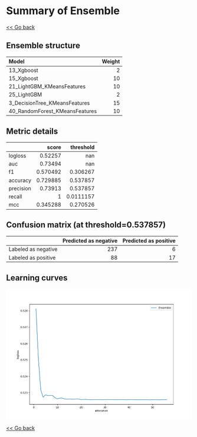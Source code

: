 # Summary of Ensemble

[<< Go back](../README.md)


## Ensemble structure
| Model                          |   Weight |
|:-------------------------------|---------:|
| 13_Xgboost                     |        2 |
| 15_Xgboost                     |       10 |
| 21_LightGBM_KMeansFeatures     |       10 |
| 25_LightGBM                    |        2 |
| 3_DecisionTree_KMeansFeatures  |       15 |
| 40_RandomForest_KMeansFeatures |       10 |

## Metric details
|           |    score |   threshold |
|:----------|---------:|------------:|
| logloss   | 0.52257  | nan         |
| auc       | 0.73494  | nan         |
| f1        | 0.570492 |   0.306267  |
| accuracy  | 0.729885 |   0.537857  |
| precision | 0.73913  |   0.537857  |
| recall    | 1        |   0.0111157 |
| mcc       | 0.345288 |   0.270526  |


## Confusion matrix (at threshold=0.537857)
|                     |   Predicted as negative |   Predicted as positive |
|:--------------------|------------------------:|------------------------:|
| Labeled as negative |                     237 |                       6 |
| Labeled as positive |                      88 |                      17 |

## Learning curves
![Learning curves](learning_curves.png)

[<< Go back](../README.md)
